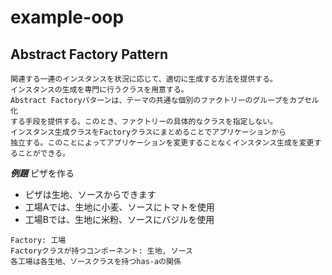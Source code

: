 # example-oop

## Abstract Factory Pattern
```
関連する一連のインスタンスを状況に応じて、適切に生成する方法を提供する。
インスタンスの生成を専門に行うクラスを用意する。
Abstract Factoryパターンは、テーマの共通な個別のファクトリーのグループをカプセル化
する手段を提供する。このとき、ファクトリーの具体的なクラスを指定しない。
インスタンス生成クラスをFactoryクラスにまとめることでアプリケーションから
独立する。このことによってアプリケーションを変更することなくインスタンス生成を変更することができる。
```

***例題***
ピザを作る
- ピザは生地、ソースからできます
- 工場Aでは、生地に小麦、ソースにトマトを使用
- 工場Bでは、生地に米粉、ソースにバジルを使用

```
Factory: 工場
Factoryクラスが持つコンポーネント: 生地, ソース
各工場は各生地、ソースクラスを持つhas-aの関係
```
